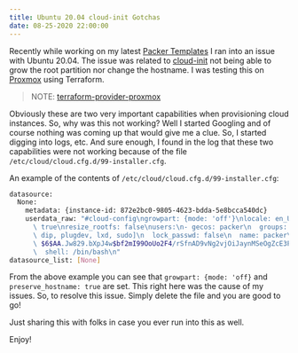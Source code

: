 ```yaml
---
title: Ubuntu 20.04 cloud-init Gotchas
date: 08-25-2020 22:00:00
---
```


Recently while working on my latest [Packer Templates](https://github.com/mrlesmithjr/packer-templates-revisited)
I ran into an issue with Ubuntu 20.04. The issue was related to [cloud-init](https://cloud-init.io/)
not being able to grow the root partition nor change the hostname. I was testing
this on [Proxmox](https://www.proxmox.com/en/) using Terraform.

> NOTE: [terraform-provider-proxmox](https://github.com/Telmate/terraform-provider-proxmox)

Obviously these are two very important capabilities when provisioning cloud
instances. So, why was this not working? Well I started Googling and of course
nothing was coming up that would give me a clue. So, I started digging into logs, etc.
And sure enough, I found in the log that these two capabilities were not working
because of the file `/etc/cloud/cloud.cfg.d/99-installer.cfg`.

An example of the contents of `/etc/cloud/cloud.cfg.d/99-installer.cfg`:

```bash
datasource:
  None:
    metadata: {instance-id: 872e2bc0-9805-4623-bdda-5e8bcca540dc}
    userdata_raw: "#cloud-config\ngrowpart: {mode: 'off'}\nlocale: en_US.UTF-8\npreserve_hostname:\
      \ true\nresize_rootfs: false\nusers:\n- gecos: packer\n  groups: [adm, cdrom,\
      \ dip, plugdev, lxd, sudo]\n  lock_passwd: false\n  name: packer\n  passwd:\
      \ $6$AA.Jw829.bXpJ4w$bf2mI99OoUo2F4/rSfnAD9vNg2vjOiJaynMSeOgZcE3PB/OMCRgYuon74mIyzgUiXBEA8/VluqEQuZBGcQq5B.\n\
      \  shell: /bin/bash\n"
datasource_list: [None]
```

From the above example you can see that `growpart: {mode: 'off}` and
`preserve_hostname: true` are set. This right here was the cause of my issues.
So, to resolve this issue. Simply delete the file and you are good to go!

Just sharing this with folks in case you ever run into this as well.

Enjoy!
